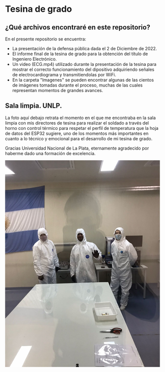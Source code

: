 # Tesina de grado

## ¿Qué archivos encontraré en este repositorio?
 En el presente repositorio se encuentra:
 - La presentación de la defensa pública dada el 2 de Diciembre de 2022.
 - El informe final de la tesina de grado para la obtención del título de Ingeniero Electrónico.
 - Un video (ECG.mp4) utilizado durante la presentación de la tesina para mostrar el correcto funcionamiento del dipositivo adquiriendo señales de electrocardiograma y transmitiendolas por WiFi.
 - En la carpeta "Imagenes" se pueden encontrar algunas de las cientos de imágenes tomadas durante el proceso, muchas de las cuales representan momentos de grandes avances. 
 
 ## Sala limpia. UNLP.
 La foto aquí debajo retrata el momento en el que me encontraba en la sala limpia con mis directores de tesina para realizar el soldado a través del horno con control térmico para respetar el perfil de temperatura que la hoja de datos del ESP32 sugiere, uno de los momentos más importantes en cuanto a lo técnico y emocional para el desarrollo de mi tesina de grado. 
 
 Gracias Universidad Nacional de La Plata, eternamente agradecido por haberme dado una formación de excelencia.
 
<img src="https://github.com/kevingiribuela/Tesina-de-grado/blob/main/Imagenes/IMG-20220708-WA0034.jpg?raw=true">
